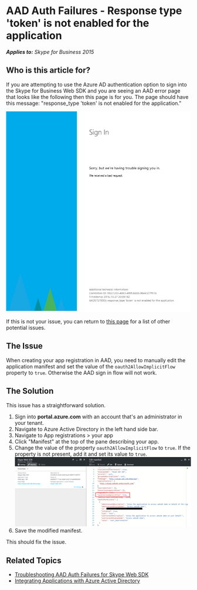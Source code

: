# AAD Auth Failures - Response type 'token' is not enabled for the application 

_**Applies to:** Skype for Business 2015_

## Who is this article for?

If you are attempting to use the Azure AD authentication option to sign into the Skype for Business Web SDK and you are seeing an AAD error page that looks like the following then this page is for you. The page should have this message: "response_type 'token' is not enabled for the application."

![Enable Implicit OAuth for AAD app](../../../images/troubleshooting/auth/TokenNotEnabled.PNG)

If this is not your issue, you can return to [this page](./AADAuthFailures.md) for a list of other potential issues.

## The Issue

When creating your app registration in AAD, you need to manually edit the application manifest and set the value of the `oauth2AllowImplicitFlow` property to `true`. Otherwise the AAD sign in flow will not work.

## The Solution

This issue has a straightforward solution.

1. Sign into **portal.azure.com** with an account that's an administrator in your tenant.
2. Navigate to Azure Active Directory in the left hand side bar.
3. Navigate to App registrations > your app
4. Click "Manifest" at the top of the pane describing your app.
5. Change the value of the property `oauth2AllowImplicitFlow` to `true`. If the property is not present, add it and set its value to `true`.
![Editing the application manifest](../../../images/troubleshooting/auth/AADEditManifest.PNG)
6. Save the modified manifest.

This should fix the issue.

## Related Topics

- [Troubleshooting AAD Auth Failures for Skype Web SDK](./AADAuthFailures.md)
- [Integrating Applications with Azure Active Directory](https://docs.microsoft.com/en-us/azure/active-directory/active-directory-integrating-applications)
